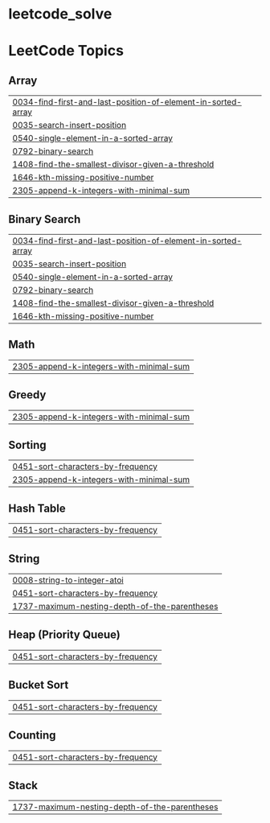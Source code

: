 # leetcode_solve
<!---LeetCode Topics Start-->
# LeetCode Topics
## Array
|  |
| ------- |
| [0034-find-first-and-last-position-of-element-in-sorted-array](https://github.com/skmahin661/leetcode_solve/tree/master/0034-find-first-and-last-position-of-element-in-sorted-array) |
| [0035-search-insert-position](https://github.com/skmahin661/leetcode_solve/tree/master/0035-search-insert-position) |
| [0540-single-element-in-a-sorted-array](https://github.com/skmahin661/leetcode_solve/tree/master/0540-single-element-in-a-sorted-array) |
| [0792-binary-search](https://github.com/skmahin661/leetcode_solve/tree/master/0792-binary-search) |
| [1408-find-the-smallest-divisor-given-a-threshold](https://github.com/skmahin661/leetcode_solve/tree/master/1408-find-the-smallest-divisor-given-a-threshold) |
| [1646-kth-missing-positive-number](https://github.com/skmahin661/leetcode_solve/tree/master/1646-kth-missing-positive-number) |
| [2305-append-k-integers-with-minimal-sum](https://github.com/skmahin661/leetcode_solve/tree/master/2305-append-k-integers-with-minimal-sum) |
## Binary Search
|  |
| ------- |
| [0034-find-first-and-last-position-of-element-in-sorted-array](https://github.com/skmahin661/leetcode_solve/tree/master/0034-find-first-and-last-position-of-element-in-sorted-array) |
| [0035-search-insert-position](https://github.com/skmahin661/leetcode_solve/tree/master/0035-search-insert-position) |
| [0540-single-element-in-a-sorted-array](https://github.com/skmahin661/leetcode_solve/tree/master/0540-single-element-in-a-sorted-array) |
| [0792-binary-search](https://github.com/skmahin661/leetcode_solve/tree/master/0792-binary-search) |
| [1408-find-the-smallest-divisor-given-a-threshold](https://github.com/skmahin661/leetcode_solve/tree/master/1408-find-the-smallest-divisor-given-a-threshold) |
| [1646-kth-missing-positive-number](https://github.com/skmahin661/leetcode_solve/tree/master/1646-kth-missing-positive-number) |
## Math
|  |
| ------- |
| [2305-append-k-integers-with-minimal-sum](https://github.com/skmahin661/leetcode_solve/tree/master/2305-append-k-integers-with-minimal-sum) |
## Greedy
|  |
| ------- |
| [2305-append-k-integers-with-minimal-sum](https://github.com/skmahin661/leetcode_solve/tree/master/2305-append-k-integers-with-minimal-sum) |
## Sorting
|  |
| ------- |
| [0451-sort-characters-by-frequency](https://github.com/skmahin661/leetcode_solve/tree/master/0451-sort-characters-by-frequency) |
| [2305-append-k-integers-with-minimal-sum](https://github.com/skmahin661/leetcode_solve/tree/master/2305-append-k-integers-with-minimal-sum) |
## Hash Table
|  |
| ------- |
| [0451-sort-characters-by-frequency](https://github.com/skmahin661/leetcode_solve/tree/master/0451-sort-characters-by-frequency) |
## String
|  |
| ------- |
| [0008-string-to-integer-atoi](https://github.com/skmahin661/leetcode_solve/tree/master/0008-string-to-integer-atoi) |
| [0451-sort-characters-by-frequency](https://github.com/skmahin661/leetcode_solve/tree/master/0451-sort-characters-by-frequency) |
| [1737-maximum-nesting-depth-of-the-parentheses](https://github.com/skmahin661/leetcode_solve/tree/master/1737-maximum-nesting-depth-of-the-parentheses) |
## Heap (Priority Queue)
|  |
| ------- |
| [0451-sort-characters-by-frequency](https://github.com/skmahin661/leetcode_solve/tree/master/0451-sort-characters-by-frequency) |
## Bucket Sort
|  |
| ------- |
| [0451-sort-characters-by-frequency](https://github.com/skmahin661/leetcode_solve/tree/master/0451-sort-characters-by-frequency) |
## Counting
|  |
| ------- |
| [0451-sort-characters-by-frequency](https://github.com/skmahin661/leetcode_solve/tree/master/0451-sort-characters-by-frequency) |
## Stack
|  |
| ------- |
| [1737-maximum-nesting-depth-of-the-parentheses](https://github.com/skmahin661/leetcode_solve/tree/master/1737-maximum-nesting-depth-of-the-parentheses) |
<!---LeetCode Topics End-->